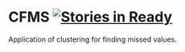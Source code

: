 # CFMS [![Stories in Ready](https://badge.waffle.io/davidmigloz/data-mining.png?label=ready&title=Ready)](https://waffle.io/davidmigloz/data-mining)
Application of clustering for finding missed values.
